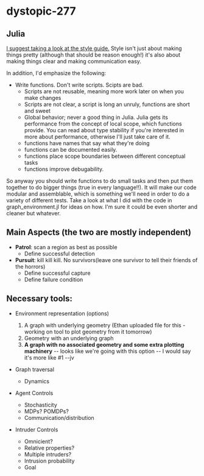 # dystopic-277

## Julia
[I suggest taking a look at the style guide.](https://docs.julialang.org/en/v1/manual/style-guide/index.html) Style isn't just about making things pretty (although that should be reason enough!) it's also about making things clear and making communication easy.

In addition, I'd emphasize the following:
 - Write functions. Don't write scripts. Scipts are bad. 
   - Scripts are not reusable, meaning more work later on when you make changes
   - Scripts are not clear, a script is long an unruly, functions are short and sweet
   - Global behavior; never a good thing in Julia. Julia gets its performance from the concept of local scope, which functions provide. You can read about type stability if you're interested in more about performance, otherwise I'll just take care of it.
   - functions have names that say what they're doing
   - functions can be documented easily.
   - functions place scope boundaries between different conceptual tasks
   - functions improve debugability.
   
So anyway you should write functions to do small tasks and then put them together to do bigger things (true in every language!!). It will make our code modular and assemblable, which is something we'll need in order to do a variety of different tests. Take a look at what I did with the code in graph_environment.jl for ideas on how. I'm sure it could be even shorter and cleaner but whatever. 


## Main Aspects (the two are mostly independent)

 - __Patrol__: scan a region as best as possible
   - Define successful detection
 - __Pursuit__: kill kill kill. No survivors(leave one survivor to tell their friends of the horrors)
   - Define successful capture
   - Define failure condition
 
 ## Necessary tools:
 
  - Environment representation (options) 
      1) A graph with underlying geometry (Ethan uploaded file for this - working on tool to plot geometry from it tomorrow)
      2) Geometry with an underlying graph
      3) __A graph with no associated geometry and some extra plotting machinery__ -- looks like we're going with this option -- I would say it's more like #1 --jv
    
 - Graph traversal
   - Dynamics

 - Agent Controls
   - Stochasticity
   - MDPs? POMDPs?
   - Communication/distribution
 
 - Intruder Controls
   - Omnicient? 
   - Relative properties?
   - Multiple intruders?
   - Intrusion probability 
   - Goal
   

